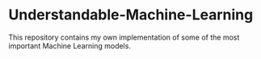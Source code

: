 # Understandable-Machine-Learning
This repository contains my own implementation of some of the most important Machine Learning models. 
